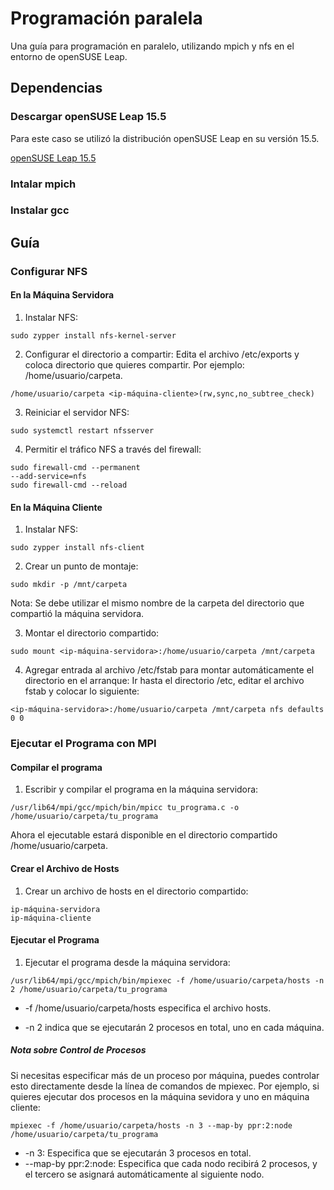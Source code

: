 # Programación paralela
Una guía para programación en paralelo, utilizando mpich y nfs en el entorno de openSUSE Leap.

## Dependencias

### Descargar openSUSE Leap 15.5

Para este caso se utilizó la distribución openSUSE Leap en su versión 15.5.

[openSUSE Leap 15.5](https://get.opensuse.org/leap/15.5/)

### Intalar mpich

### Instalar gcc

## Guía

### Configurar NFS

#### En la Máquina Servidora

1. Instalar NFS:
```
sudo zypper install nfs-kernel-server
```

2. Configurar el directorio a compartir:
Edita el archivo /etc/exports y coloca directorio que quieres compartir. Por ejemplo: /home/usuario/carpeta.
```
/home/usuario/carpeta <ip-máquina-cliente>(rw,sync,no_subtree_check)
```

3. Reiniciar el servidor NFS:
```
sudo systemctl restart nfsserver
```

4. Permitir el tráfico NFS a través del firewall:
```
sudo firewall-cmd --permanent
--add-service=nfs
sudo firewall-cmd --reload
```

#### En la Máquina Cliente

1. Instalar NFS:
```
sudo zypper install nfs-client
```

2. Crear un punto de montaje:
```
sudo mkdir -p /mnt/carpeta
```
Nota: Se debe utilizar el mismo nombre de la carpeta del directorio que compartió la máquina servidora.

3. Montar el directorio compartido:
```
sudo mount <ip-máquina-servidora>:/home/usuario/carpeta /mnt/carpeta
```

4. Agregar entrada al archivo /etc/fstab para montar automáticamente el directorio en el arranque:
Ir hasta el directorio /etc, editar el archivo fstab y colocar lo siguiente:
```
<ip-máquina-servidora>:/home/usuario/carpeta /mnt/carpeta nfs defaults 0 0
```

### Ejecutar el Programa con MPI

#### Compilar el programa

1. Escribir y compilar el programa en la máquina servidora:
```
/usr/lib64/mpi/gcc/mpich/bin/mpicc tu_programa.c -o /home/usuario/carpeta/tu_programa
```
Ahora el ejecutable estará disponible en el directorio compartido /home/usuario/carpeta.

#### Crear el Archivo de Hosts

1. Crear un archivo de hosts en el directorio compartido:
```
ip-máquina-servidora
ip-máquina-cliente
```

#### Ejecutar el Programa

1. Ejecutar el programa desde la máquina servidora:
```
/usr/lib64/mpi/gcc/mpich/bin/mpiexec -f /home/usuario/carpeta/hosts -n 2 /home/usuario/carpeta/tu_programa
```
* -f /home/usuario/carpeta/hosts especifica el archivo hosts.

* -n 2 indica que se ejecutarán 2 procesos en total, uno en cada máquina.

##### Nota sobre Control de Procesos

Si necesitas especificar más de un proceso por máquina, puedes controlar esto directamente desde la línea de comandos de mpiexec. Por ejemplo, si quieres ejecutar dos procesos en la máquina sevidora y uno en máquina cliente:
```
mpiexec -f /home/usuario/carpeta/hosts -n 3 --map-by ppr:2:node /home/usuario/carpeta/tu_programa
```

* -n 3: Especifica que se ejecutarán 3 procesos en total.
* --map-by ppr:2:node: Especifica que cada nodo recibirá 2 procesos, y el tercero se asignará automáticamente al siguiente nodo.
